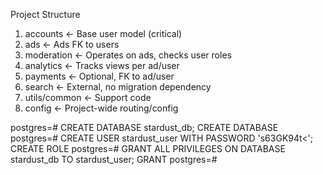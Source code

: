 Project Structure

1. accounts       ← Base user model (critical)
2. ads            ← Ads FK to users
3. moderation     ← Operates on ads, checks user roles
4. analytics      ← Tracks views per ad/user
5. payments       ← Optional, FK to ad/user
6. search         ← External, no migration dependency
7. utils/common   ← Support code
8. config         ← Project-wide routing/config



postgres=# CREATE DATABASE stardust_db;
CREATE DATABASE
postgres=# CREATE USER stardust_user WITH PASSWORD 's63GK94t<';
CREATE ROLE
postgres=# GRANT ALL PRIVILEGES ON DATABASE stardust_db TO stardust_user;
GRANT
postgres=# 